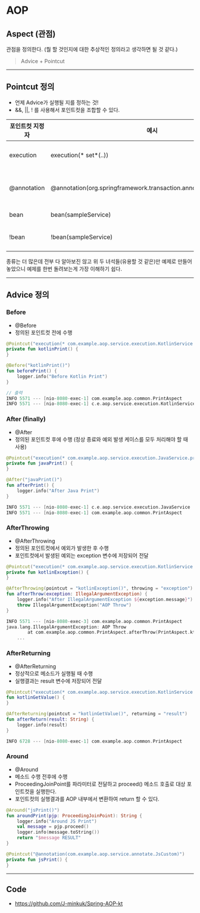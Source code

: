 # AOP

## Aspect (관점)
관점을 정의한다. (뭘 할 것인지에 대한 추상적인 정의라고 생각하면 될 것 같다.)
> Advice + Pointcut

---

## Pointcut 정의
* 언제 Advice가 실행될 지를 정하는 것!
* &&, ||, ! 를 사용해서 포인트컷을 조합할 수 있다.

포인트컷 지정자 | 예시 | Joinpoint
-----------|------|-------
execution | execution(* set*(..)) | 이름이 set으로 시작하는 모든 메소드에서 실행
@annotation | @annotation(org.springframework.transaction.annotation.Transactional) | 실행 메소드가 @Transactional 어노테이션을 갖는 모든 결합점
bean | bean(sampleService) | sampleService Bean
!bean | !bean(sampleService) | sampleService Bean을 제외한 모든 Bean

종류는 더 많은데 전부 다 알아보진 않고 위 두 녀석들(유용할 것 같은)만 예제로 만들어놓았으니 예제를 한번 돌려보는게 가장 이해하기 쉽다.

---

## Advice 정의

### Before
* @Before
* 정의된 포인트컷 전에 수행
```kotlin
@Pointcut("execution(* com.example.aop.service.execution.KotlinService.print(..))")
private fun kotlinPrint() {
}

@Before("kotlinPrint()")
fun beforePrint() {
    logger.info("Before Kotlin Print")
}

// 출력
INFO 5571 --- [nio-8080-exec-1] com.example.aop.common.PrintAspect       : Before Kotlin Print
INFO 5571 --- [nio-8080-exec-1] c.e.aop.service.execution.KotlinService  : Kotlin
```

### After (finally)
* @After
* 정의된 포인트컷 후에 수행 (정상 종료와 예외 발생 케이스를 모두 처리해야 할 때 사용)
```kotlin
@Pointcut("execution(* com.example.aop.service.execution.JavaService.print(..))")
private fun javaPrint() {
}

@After("javaPrint()")
fun afterPrint() {
    logger.info("After Java Print")
}

INFO 5571 --- [nio-8080-exec-1] c.e.aop.service.execution.JavaService    : Java
INFO 5571 --- [nio-8080-exec-1] com.example.aop.common.PrintAspect       : After Java Print
```

### AfterThrowing
* @AfterThrowing
* 정의된 포인트컷에서 예외가 발생한 후 수행
* 포인트컷에서 발생된 예외는 exception 변수에 저장되어 전달

```kotlin
@Pointcut("execution(* com.example.aop.service.execution.KotlinService.exception(..))")
private fun kotlinException() {
}

@AfterThrowing(pointcut = "kotlinException()", throwing = "exception")
fun afterThrow(exception: IllegalArgumentException) {
    logger.info("After IllegalArgumentException ${exception.message}")
    throw IllegalArgumentException("AOP Throw")
}

INFO 5571 --- [nio-8080-exec-3] com.example.aop.common.PrintAspect       : After IllegalArgumentException 예외 발생
java.lang.IllegalArgumentException: AOP Throw
        at com.example.aop.common.PrintAspect.afterThrow(PrintAspect.kt:48) ~[main/:na]
    ...
```

### AfterReturning
* @AfterReturning
* 정상적으로 메소드가 실행될 때 수행
* 실행결과는 result 변수에 저장되어 전달

```kotlin
@Pointcut("execution(* com.example.aop.service.execution.KotlinService.getValue(..))")
fun kotlinGetValue() {
}

@AfterReturning(pointcut = "kotlinGetValue()", returning = "result")
fun afterReturn(result: String) {
    logger.info(result)
}

INFO 6728 --- [nio-8080-exec-1] com.example.aop.common.PrintAspect       : 코틀린 잘하고 싶다.
```

### Around
* @Around
* 메소드 수행 전후에 수행
* ProceedingJoinPoint를 파라미터로 전달하고 proceed() 메소드 호출로 대상 포인트컷을 실행한다.
* 포인트컷의 실행결과를 AOP 내부에서 변환하여 return 할 수 있다.

```kotlin
@Around("jsPrint()")
fun aroundPrint(pjp: ProceedingJoinPoint): String {
    logger.info("Around JS Print")
    val message = pjp.proceed()
    logger.info(message.toString())
    return "$message RESULT"
}

@Pointcut("@annotation(com.example.aop.service.annotate.JsCustom)")
private fun jsPrint() {
}
```

---

## Code
* https://github.com/J-minkuk/Spring-AOP-kt
